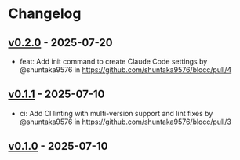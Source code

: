 # Changelog

## [v0.2.0](https://github.com/shuntaka9576/blocc/compare/v0.1.1...v0.2.0) - 2025-07-20
- feat: Add init command to create Claude Code settings by @shuntaka9576 in https://github.com/shuntaka9576/blocc/pull/4

## [v0.1.1](https://github.com/shuntaka9576/blocc/compare/v0.1.0...v0.1.1) - 2025-07-10
- ci: Add CI linting with multi-version support and lint fixes by @shuntaka9576 in https://github.com/shuntaka9576/blocc/pull/3

## [v0.1.0](https://github.com/shuntaka9576/blocc/commits/v0.1.0) - 2025-07-10
